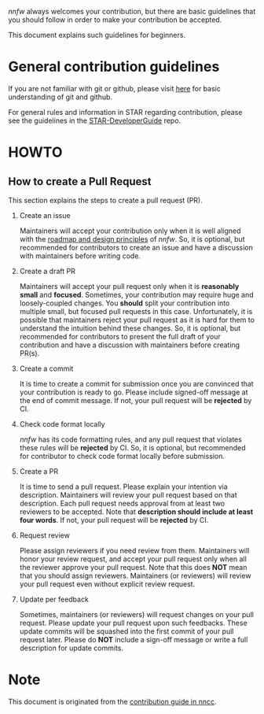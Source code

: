 _nnfw_ always welcomes your contribution, but there are basic guidelines that you should follow in
order to make your contribution be accepted.

This document explains such guidelines for beginners.

# General contribution guidelines

If you are not familiar with git or github, please visit
[here](https://guides.github.com/activities/hello-world/) for basic understanding of git and github.

For general rules and information in STAR regarding contribution, please see the guidelines in the
[STAR-DeveloperGuide](https://github.sec.samsung.net/STAR/STAR-DeveloperGuide) repo.


# HOWTO
## How to create a Pull Request

This section explains the steps to create a pull request (PR).

1. Create an issue

   Maintainers will accept your contribution only when it is well aligned with the [roadmap and
   design principles](./roadmap.md) of _nnfw_. So, it is optional, but recommended for contributors
   to create an issue and have a discussion with maintainers before writing code.

1. Create a draft PR

   Maintainers will accept your pull request only when it is **reasonably small** and **focused**.
   Sometimes, your contribution may require huge and loosely-coupled changes. You **should** split
   your contribution into multiple small, but focused pull requests in this case. Unfortunately, it
   is possible that maintainers reject your pull request as it is hard for them to understand the
   intuition behind these changes. So, it is optional, but recommended for contributors to present
   the full draft of your contribution and have a discussion with maintainers before creating PR(s).

1. Create a commit

   It is time to create a commit for submission once you are convinced that your contribution is
   ready to go. Please include signed-off message at the end of commit message. If not, your pull
   request will be **rejected** by CI.

1. Check code format locally

   _nnfw_ has its code formatting rules, and any pull request that violates these rules will be
   **rejected** by CI. So, it is optional, but recommended for contributor to check code format
   locally before submission.

1. Create a PR

   It is time to send a pull request. Please explain your intention via description. Maintainers
   will review your pull request based on that description. Each pull request needs approval from at
   least two reviewers to be accepted. Note that **description should include at least four words**.
   If not, your pull request will be **rejected** by CI.

1. Request review

   Please assign reviewers if you need review from them. Maintainers will honor your review request,
   and accept your pull request only when all the reviewer approve your pull request. Note that this
   does **NOT** mean that you should assign reviewers. Maintainers (or reviewers) will review your
   pull request even without explicit review request.

1. Update per feedback

   Sometimes, maintainers (or reviewers) will request changes on your pull request. Please update
   your pull request upon such feedbacks. These update commits will be squashed into the first
   commit of your pull request later. Please do **NOT** include a sign-off message or write a full
   description for update commits.


# Note

This document is originated from the [contribution guide in
nncc](https://github.sec.samsung.net/STAR/nncc/blob/master/doc/contribution_guide.md).
